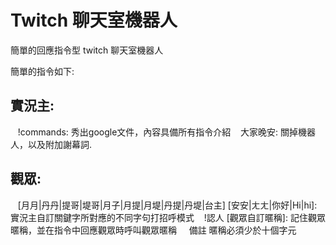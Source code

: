 # Twitch 聊天室機器人
簡單的回應指令型 twitch 聊天室機器人

簡單的指令如下:

## 實況主:

    !commands: 秀出google文件，內容具備所有指令介紹
    大家晚安: 關掉機器人，以及附加謝幕詞.
    
## 觀眾:
    
    [月月|丹丹|提哥|堤哥|月子|月提|月堤|丹提|丹堤|台主] [安安|ㄤㄤ|你好|Hi|hi]: 實況主自訂關鍵字所對應的不同字句打招呼模式
    !認人 [觀眾自訂暱稱]: 記住觀眾暱稱，並在指令中回應觀眾時呼叫觀眾暱稱
     
備註 暱稱必須少於十個字元
